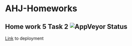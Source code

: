 # AHJ-Homeworks
## Home work 5 Task 2 ![AppVeyor Status](https://ci.appveyor.com/api/projects/status/qpo0o6he7amvxpgb?svg=true)

[Link](https://alxlebedev.github.io/cms-products/) to deployment
